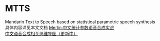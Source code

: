 # MTTS
Mandarin Text to Speech based on statistical parametric speech synthesis  
具体内容详见本文文档  [Merlin:中文统计参数语音合成实战](https://github.com/Jackiexiao/MTTS/blob/master/merlin_Mandarionn_tts.md)  
[中文语音合成相关思维导图（更新中）](http://naotu.baidu.com/file/efd4f580e80ed57c7bef115f2d7d5813?token=9b6dd5d2e4bc5b95)  

